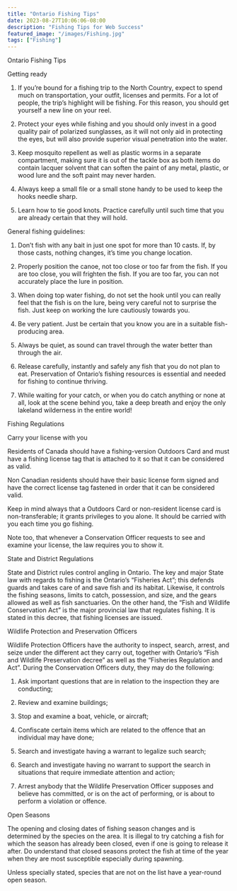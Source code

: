 ```yaml
---
title: "Ontario Fishing Tips"
date: 2023-08-27T10:06:06-08:00
description: "Fishing Tips for Web Success"
featured_image: "/images/Fishing.jpg"
tags: ["Fishing"]
---
```


Ontario Fishing Tips

Getting ready 

1.	If you’re bound for a fishing trip to the North Country, expect to spend much on transportation, your outfit, licenses and permits. For a lot of people, the trip’s highlight will be fishing. For this reason, you should get yourself a new line on your reel. 

2.	Protect your eyes while fishing and you should only invest in a good quality pair of polarized sunglasses, as it will not only aid in protecting the eyes, but will also provide superior visual penetration into the water.

3.	Keep mosquito repellent as well as plastic worms in a separate compartment, making sure it is out of the tackle box as both items do contain lacquer solvent that can soften the paint of any metal, plastic, or wood lure and the soft paint may never harden.

4.	Always keep a small file or a small stone handy to be used to keep the hooks needle sharp.

5.	Learn how to tie good knots.  Practice carefully until such time that you are already certain that they will hold.

General fishing guidelines:

1.	Don’t fish with any bait in just one spot for more than 10 casts. If, by those casts, nothing changes, it’s time you change location.

2.	Properly position the canoe, not too close or too far from the fish. If you are too close, you will frighten the fish.  If you are too far, you can not accurately place the lure in position.

3.	When doing top water fishing, do not set the hook until you can really feel that the fish is on the lure, being very careful not to surprise the fish. Just keep on working the lure cautiously towards you.

4.	Be very patient. Just be certain that you know you are in a suitable fish-producing area.

5.	Always be quiet, as sound can travel through the water better than through the air. 

6.	Release carefully, instantly and safely any fish that you do not plan to eat. Preservation of Ontario’s fishing resources is essential and needed for fishing to continue thriving. 

7.	While waiting for your catch, or when you do catch anything or none at all, look at the scene behind you, take a deep breath and enjoy the only lakeland wilderness in the entire world!

Fishing Regulations

Carry your license with you

Residents of Canada should have a fishing-version Outdoors Card and must have a fishing license tag that is attached to it so that it can be considered as valid. 

Non Canadian residents should have their basic license form signed and have the correct license tag fastened in order that it can be considered valid.

Keep in mind always that a Outdoors Card or non-resident license card is non-transferable; it grants privileges to you alone. It should be carried with you each time you go fishing.

Note too, that whenever a Conservation Officer requests to see and examine your license, the law requires you to show it. 

State and District Regulations

State and District rules control angling in Ontario. The key and major State law with regards to fishing is the Ontario’s “Fisheries Act”; this defends guards and takes care of and save fish and its habitat. Likewise, it controls the fishing seasons, limits to catch, possession, and size, and the gears allowed as well as fish sanctuaries. On the other hand, the “Fish and Wildlife Conservation Act” is the major provincial law that regulates fishing.  It is stated in this decree, that fishing licenses are issued.

Wildlife Protection and Preservation Officers 

Wildlife Protection Officers have the authority to inspect, search, arrest, and seize under the different act they carry out, together with Ontario’s “Fish and Wildlife Preservation decree” as well as the “Fisheries Regulation and Act”. During the Conservation Officers duty, they may do the following: 

1.	Ask important questions that are in relation to the inspection they are conducting; 

2.	Review and examine buildings; 

3.	Stop and examine a boat, vehicle, or aircraft; 

4.	Confiscate certain items which are related to the offence that an individual may have done; 

5.	Search and investigate having a warrant to legalize such search; 

6.	Search and investigate having no warrant to support the search in situations that require immediate attention and action; 

7.	Arrest anybody that the Wildlife Preservation Officer supposes and believe has committed, or is on the act of performing, or is about to perform a violation or offence. 

Open Seasons

The opening and closing dates of fishing season changes and is determined by the species on the area. It is illegal to try catching a fish for which the season has already been closed, even if one is going to release it after. Do understand that closed seasons protect the fish at time of the year when they are most susceptible especially during spawning. 

Unless specially stated, species that are not on the list have a year-round open season. 

